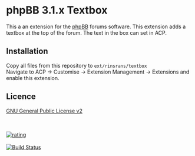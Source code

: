 # phpBB 3.1.x Textbox
This a an extension for the <a href="https://github.com/phpbb/phpbb">phpBB</a> forums software. 
This extension adds a textbox at the top of the forum. The text in the box can set in ACP.

Installation
----
Copy all files from this repository to <code>ext/rinsrans/textbox</code><br />
Navigate to ACP -> Customise -> Extension Management -> Extensions and enable this extension.

Licence
-----
<a href="http://opensource.org/licenses/gpl-2.0.php">GNU General Public License v2</a>

<br /><br />
<a href="https://phpbb-extensions.ga/extensions/rinsrans/phpBB-textbox.html">
    <img src="http://phpbb-extensions.ga/rinsrans/phpBB-textbox.png" alt="rating" />
</a>
<br /><br />
[![Build Status](https://travis-ci.org/rinsrans/phpBB-textbox.svg)](https://travis-ci.org/rinsrans/phpBB-textbox)
